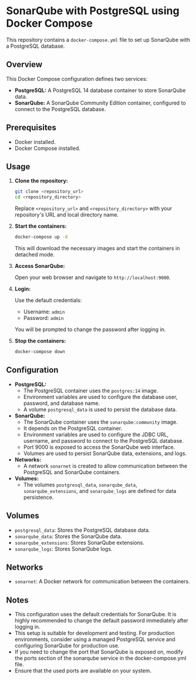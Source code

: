 # SonarQube with PostgreSQL using Docker Compose

This repository contains a `docker-compose.yml` file to set up SonarQube with a PostgreSQL database.

## Overview

This Docker Compose configuration defines two services:

* **PostgreSQL:** A PostgreSQL 14 database container to store SonarQube data.
* **SonarQube:** A SonarQube Community Edition container, configured to connect to the PostgreSQL database.

## Prerequisites

* Docker installed.
* Docker Compose installed.

## Usage

1.  **Clone the repository:**

    ```bash
    git clone <repository_url>
    cd <repository_directory>
    ```

    Replace `<repository_url>` and `<repository_directory>` with your repository's URL and local directory name.

2.  **Start the containers:**

    ```bash
    docker-compose up -d
    ```

    This will download the necessary images and start the containers in detached mode.

3.  **Access SonarQube:**

    Open your web browser and navigate to `http://localhost:9000`.

4.  **Login:**

    Use the default credentials:

    * Username: `admin`
    * Password: `admin`

    You will be prompted to change the password after logging in.

5.  **Stop the containers:**

    ```bash
    docker-compose down
    ```

## Configuration

* **PostgreSQL:**
    * The PostgreSQL container uses the `postgres:14` image.
    * Environment variables are used to configure the database user, password, and database name.
    * A volume `postgresql_data` is used to persist the database data.
* **SonarQube:**
    * The SonarQube container uses the `sonarqube:community` image.
    * It depends on the PostgreSQL container.
    * Environment variables are used to configure the JDBC URL, username, and password to connect to the PostgreSQL database.
    * Port 9000 is exposed to access the SonarQube web interface.
    * Volumes are used to persist SonarQube data, extensions, and logs.
* **Networks:**
    * A network `sonarnet` is created to allow communication between the PostgreSQL and SonarQube containers.
* **Volumes:**
    * The volumes `postgresql_data`, `sonarqube_data`, `sonarqube_extensions`, and `sonarqube_logs` are defined for data persistence.

## Volumes

* `postgresql_data`: Stores the PostgreSQL database data.
* `sonarqube_data`: Stores the SonarQube data.
* `sonarqube_extensions`: Stores SonarQube extensions.
* `sonarqube_logs`: Stores SonarQube logs.

## Networks

* `sonarnet`: A Docker network for communication between the containers.

## Notes

* This configuration uses the default credentials for SonarQube. It is highly recommended to change the default password immediately after logging in.
* This setup is suitable for development and testing. For production environments, consider using a managed PostgreSQL service and configuring SonarQube for production use.
* If you need to change the port that SonarQube is exposed on, modify the ports section of the sonarqube service in the docker-compose.yml file.
* Ensure that the used ports are available on your system.
